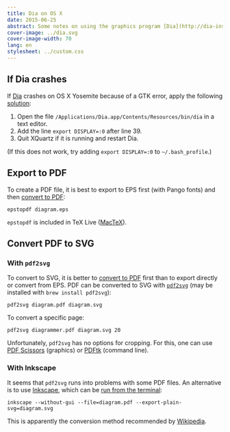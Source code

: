 ```yaml
---
title: Dia on OS X
date: 2015-06-25
abstract: Some notes on using the graphics program [Dia](http://dia-installer.de/) on OS X.
cover-image: ../dia.svg
cover-image-width: 70
lang: en
stylesheet: ../custom.css
---
```


If Dia crashes
--------------


If [Dia](http://dia-installer.de/) crashes on OS X Yosemite because of a GTK error, apply the following [solution](http://navkirats.blogspot.no/2014/10/dia-diagram-mac-osx-yosemite-fix-i-use.html):

1.  Open the file `/Applications/Dia.app/Contents/Resources/bin/dia` in a text editor.
2.  Add the line `export DISPLAY=:0` after line 39.
3.  Quit XQuartz if it is running and restart Dia.

(If this does not work, try adding `export DISPLAY=:0` to `~/.bash_profile`.)

Export to PDF
-------------

To create a PDF file, it is best to export to EPS first (with Pango fonts) and then [convert to PDF](http://www.dark.ca/2009/07/16/getting-dia-to-give-you-a-pdf/):

    epstopdf diagram.eps

`epstopdf` is included in TeX Live ([MacTeX](http://tug.org/mactex/)).

Convert PDF to SVG
------------------

### With `pdf2svg`

To convert to SVG, it is better to [convert to PDF](http://superuser.com/questions/198460/converting-from-eps-to-svg-format#answer-542987) first than to export directly or convert from EPS. PDF can be converted to SVG with [`pdf2svg`](http://www.cityinthesky.co.uk/opensource/pdf2svg/) (may be installed with `brew install pdf2svg`):

    pdf2svg diagram.pdf diagram.svg

To convert a specific page:

    pdf2svg diagrammer.pdf diagram.svg 20

Unfortunately, `pdf2svg` has no options for cropping. For this, one can use [PDF Scissors](https://sites.google.com/site/pdfscissors/) (graphics) or [PDFtk](https://www.pdflabs.com/tools/pdftk-the-pdf-toolkit/) (command line).

### With Inkscape

It seems that `pdf2svg` runs into problems with some PDF files. An alternative is to use [Inkscape](http://inkscape.org/), which can be [run from the terminal](http://stackoverflow.com/questions/10288065/convert-pdf-to-clean-svg#answer-10290006):

    inkscape --without-gui --file=diagram.pdf --export-plain-svg=diagram.svg

This is apparently the conversion method recommended by [Wikipedia](https://en.wikipedia.org/wiki/Wikipedia:Graphics_Lab/Resources/PDF_conversion_to_SVG#Conversion_with_Inkscape).
